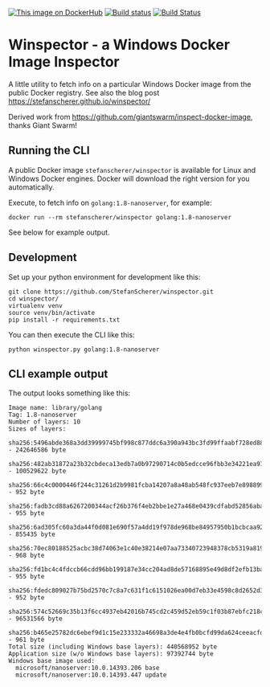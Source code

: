 [![This image on DockerHub](https://img.shields.io/docker/pulls/stefanscherer/winspector.svg)](https://hub.docker.com/r/stefanscherer/winspector/) [![Build status](https://ci.appveyor.com/api/projects/status/9nw1nk799cqtmdw2/branch/master?svg=true)](https://ci.appveyor.com/project/StefanScherer/winspector/branch/master) [![Build Status](https://travis-ci.org/StefanScherer/winspector.svg?branch=master)](https://travis-ci.org/StefanScherer/winspector)

# Winspector - a Windows Docker Image Inspector

A little utility to fetch info on a particular Windows Docker image from the public Docker registry. See also the blog post https://stefanscherer.github.io/winspector/

Derived work from https://github.com/giantswarm/inspect-docker-image, thanks Giant Swarm!

## Running the CLI

A public Docker image `stefanscherer/winspector` is available for Linux and Windows Docker engines. Docker will download the right version for you automatically.

Execute, to fetch info on `golang:1.8-nanoserver`, for example:

```
docker run --rm stefanscherer/winspector golang:1.8-nanoserver
```

See below for example output.

## Development

Set up your python environment for development like this:

```nohighlight
git clone https://github.com/StefanScherer/winspector.git
cd winspector/
virtualenv venv
source venv/bin/activate
pip install -r requirements.txt
```

You can then execute the CLI like this:

```nohighlight
python winspector.py golang:1.8-nanoserver
```

## CLI example output

The output looks something like this:

```nohighlight
Image name: library/golang
Tag: 1.8-nanoserver
Number of layers: 10
Sizes of layers:
  sha256:5496abde368a3dd39999745bf998c877ddc6a390a943bc3fd99ffaabf728ed88 - 242646586 byte
  sha256:482ab31872a23b32cbdeca13edb7a0b97290714c0b5edcce96fbb3e34221ea91 - 100529622 byte
  sha256:66c4c0000446f244c31261d2b9981fcba14207a8a48ab548fc937eeb7e898899 - 952 byte
  sha256:fadb3cd88a6267200344acf26b376f4eb2bbe1e27a468e0439cdfabd52856aba - 955 byte
  sha256:6ad305fc60a3da44f0d081e690f57a4dd19f978de968be84957950b1bcbcaa92 - 855435 byte
  sha256:70ec80188525acbc38d74063e1c40e38214e07aa73340723948378cb5319a819 - 968 byte
  sha256:fd1bc4c4fdccb66cdd96bb199187e34cc204ad8de57168895e49d8df2efb13ba - 955 byte
  sha256:fdedc809027b75bd2570c7c8a7c631f1c6151026ea00d7eb33e4598c8d2652d3 - 952 byte
  sha256:574c52669c35b13f6cc4937eb42016b745cd2c459d52eb59c1f03b87ebfc218c - 96531566 byte
  sha256:b465e25782dc6ebef9d1c15e233332a46698a3de4e4fb0bcfd99da624ceeacfd - 961 byte
Total size (including Windows base layers): 440568952 byte
Application size (w/o Windows base layers): 97392744 byte
Windows base image used:
  microsoft/nanoserver:10.0.14393.206 base
  microsoft/nanoserver:10.0.14393.447 update
```
